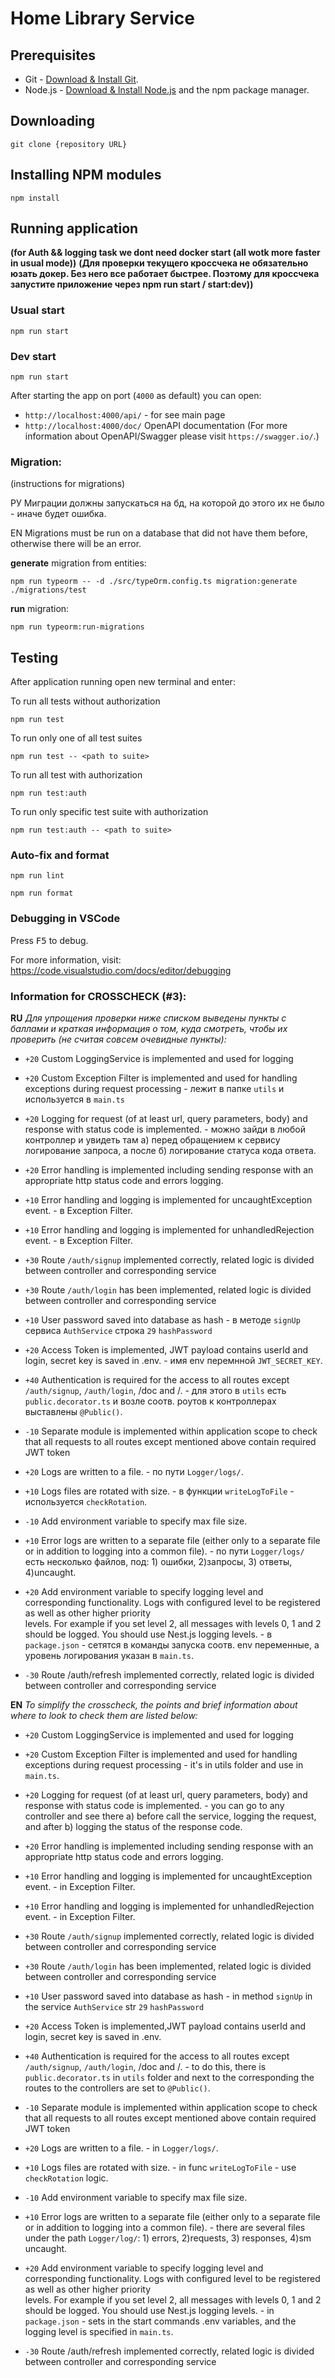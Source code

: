 # Home Library Service

## Prerequisites

- Git - [Download & Install Git](https://git-scm.com/downloads).
- Node.js - [Download & Install Node.js](https://nodejs.org/en/download/) and the npm package manager.

## Downloading

```
git clone {repository URL}
```

## Installing NPM modules

```
npm install
```

## Running application
**(for Auth && logging task we dont need docker start (all wotk more faster in usual mode))**
**(Для проверки текущего кроссчека не обязательно юзать докер. Без него все работает быстрее. Поэтому для кроссчека запустите приложение через npm run start / start:dev))**
### Usual start 
```
npm run start
```

### Dev start
```
npm run start
```

After starting the app on port (`4000` as default) you can open:
- `http://localhost:4000/api/` - for see main page
- `http://localhost:4000/doc/` OpenAPI documentation (For more information about OpenAPI/Swagger please visit `https://swagger.io/`.)

### Migration:
(instructions for migrations)

РУ Миграции должны запускаться на бд, на которой до этого их не было - иначе будет ошибка.

EN Migrations must be run on a database that did not have them before, otherwise there will be an error.

**generate** migration from entities:
```
npm run typeorm -- -d ./src/typeOrm.config.ts migration:generate ./migrations/test
```

**run** migration:
```
npm run typeorm:run-migrations
```

## Testing

After application running open new terminal and enter:

To run all tests without authorization

```
npm run test
```

To run only one of all test suites

```
npm run test -- <path to suite>
```

To run all test with authorization

```
npm run test:auth
```

To run only specific test suite with authorization

```
npm run test:auth -- <path to suite>
```

### Auto-fix and format

```
npm run lint
```

```
npm run format
```

### Debugging in VSCode

Press <kbd>F5</kbd> to debug.

For more information, visit: https://code.visualstudio.com/docs/editor/debugging


### Information for CROSSCHECK (#3):
**RU**
*Для упрощения проверки ниже списком выведены пункты с баллами и краткая информация о том, куда смотреть, чтобы их проверить (не считая совсем очевидные пункты):*

- `+20` Custom LoggingService is implemented and used for logging

- `+20` Custom Exception Filter is implemented and used for handling exceptions during request processing - лежит в папке `utils` и используется в `main.ts`

- `+20` Logging for request (of at least url, query parameters, body) and response with status code is implemented. - можно зайди в любой контроллер и увидеть там а) перед обращением к сервису логирование запроса, а после б) логирование статуса кода ответа.

- `+20` Error handling is implemented including sending response with an appropriate http status code and errors logging.

- `+10` Error handling and logging is implemented for uncaughtException event. - в Exception Filter.

- `+10` Error handling and logging is implemented for unhandledRejection event. - в Exception Filter.

- `+30` Route `/auth/signup` implemented correctly, related logic is divided between controller and corresponding service

- `+30` Route `/auth/login` has been implemented, related logic is divided between controller and corresponding service

- `+10` User password saved into database as hash - в методе `signUp` сервиса `AuthService` строка `29` `hashPassword`

- `+20` Access Token is implemented, JWT payload contains userId and login, secret key is saved in .env. - имя env перемнной `JWT_SECRET_KEY`.

- `+40` Authentication is required for the access to all routes except `/auth/signup`, `/auth/login`, /doc and /. - для этого в `utils` есть `public.decorator.ts` и возле соотв. роутов к контроллерах выставлены `@Public()`.

- `-10` Separate module is implemented within application scope to check that all requests to all routes except mentioned above contain required JWT token

- `+20` Logs are written to a file. - по пути `Logger/logs/`.

- `+10` Logs files are rotated with size.  - в функции `writeLogToFile` - используется `checkRotation`.

- `-10` Add environment variable to specify max file size.

- `+10` Error logs are written to a separate file (either only to a separate file or in addition to logging into a common file). - по пути `Logger/logs/` есть несколько файлов, под: 1) ошибки, 2)запросы, 3) ответы, 4)uncaught.

- `+20` Add environment variable to specify logging level and corresponding functionality. Logs with configured level to be registered as well as other higher priority     
levels. For example if you set level 2, all messages with levels 0, 1 and 2 should be logged. You should use Nest.js logging levels. - в `package.json` - сетятся в команды запуска соотв. env переменные, а уровень логирования указан в `main.ts`.

- `-30` Route /auth/refresh implemented correctly, related logic is divided between controller and corresponding service

**EN**
*To simplify the crosscheck, the points and brief information about where to look to check them are listed below:*

- `+20` Custom LoggingService is implemented and used for logging

- `+20` Custom Exception Filter is implemented and used for handling exceptions during request processing - it's in utils folder and use in `main.ts`.

- `+20` Logging for request (of at least url, query parameters, body) and response with status code is implemented. - you can go to any controller and see there a) before call the service, logging the request, and after b) logging the status of the response code.

- `+20` Error handling is implemented including sending response with an appropriate http status code and errors logging.

- `+10` Error handling and logging is implemented for uncaughtException event. - in Exception Filter.

- `+10` Error handling and logging is implemented for unhandledRejection event. - in Exception Filter.

- `+30` Route `/auth/signup` implemented correctly, related logic is divided between controller and corresponding service

- `+30` Route `/auth/login` has been implemented, related logic is divided between controller and corresponding service

- `+10` User password saved into database as hash  - in method `signUp` in the service `AuthService` str `29` `hashPassword`

- `+20` Access Token is implemented,JWT payload contains userId and login, secret key is saved in .env.

- `+40` Authentication is required for the access to all routes except `/auth/signup`, `/auth/login`, /doc and /. - to do this, there is `public.decorator.ts` in `utils` folder and next to the corresponding the routes to the controllers are set to `@Public()`.

- `-10` Separate module is implemented within application scope to check that all requests to all routes except mentioned above contain required JWT token

- `+20` Logs are written to a file. - in `Logger/logs/`.

- `+10` Logs files are rotated with size. - in func `writeLogToFile` - use `checkRotation` logic.

- `-10` Add environment variable to specify max file size.

- `+10` Error logs are written to a separate file (either only to a separate file or in addition to logging into a common file). - there are several files under the path `Logger/log/`: 1) errors, 2)requests, 3) responses, 4)sm uncaught.

- `+20` Add environment variable to specify logging level and corresponding functionality. Logs with configured level to be registered as well as other higher priority     
levels. For example if you set level 2, all messages with levels 0, 1 and 2 should be logged. You should use Nest.js logging levels. - in `package.json` - sets in the start commands .env variables, and the logging level is specified in `main.ts`.

- `-30` Route /auth/refresh implemented correctly, related logic is divided between controller and corresponding service